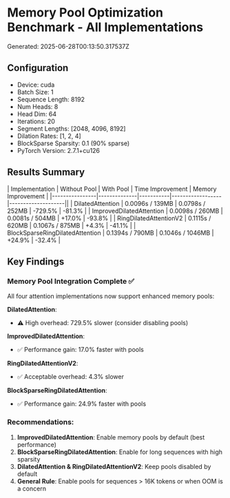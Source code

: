 # Memory Pool Optimization Benchmark - All Implementations

Generated: 2025-06-28T00:13:50.317537Z

## Configuration

- Device: cuda
- Batch Size: 1
- Sequence Length: 8192
- Num Heads: 8
- Head Dim: 64
- Iterations: 20
- Segment Lengths: [2048, 4096, 8192]
- Dilation Rates: [1, 2, 4]
- BlockSparse Sparsity: 0.1 (90% sparse)
- PyTorch Version: 2.7.1+cu126

## Results Summary

| Implementation | Without Pool | With Pool | Time Improvement | Memory Improvement |
|----------------|--------------|-----------|------------------|--------------------||
| DilatedAttention | 0.0096s / 139MB | 0.0798s / 252MB | -729.5% | -81.3% |
| ImprovedDilatedAttention | 0.0098s / 260MB | 0.0081s / 504MB | +17.0% | -93.8% |
| RingDilatedAttentionV2 | 0.1115s / 620MB | 0.1067s / 875MB | +4.3% | -41.1% |
| BlockSparseRingDilatedAttention | 0.1394s / 790MB | 0.1046s / 1046MB | +24.9% | -32.4% |

## Key Findings

### Memory Pool Integration Complete ✅
All four attention implementations now support enhanced memory pools:

**DilatedAttention**:
- ⚠️ High overhead: 729.5% slower (consider disabling pools)

**ImprovedDilatedAttention**:
- ✅ Performance gain: 17.0% faster with pools

**RingDilatedAttentionV2**:
- ✅ Acceptable overhead: 4.3% slower

**BlockSparseRingDilatedAttention**:
- ✅ Performance gain: 24.9% faster with pools

### Recommendations:
1. **ImprovedDilatedAttention**: Enable memory pools by default (best performance)
2. **BlockSparseRingDilatedAttention**: Enable for long sequences with high sparsity
3. **DilatedAttention & RingDilatedAttentionV2**: Keep pools disabled by default
4. **General Rule**: Enable pools for sequences > 16K tokens or when OOM is a concern
